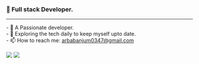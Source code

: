 
### 👋 Full stack Developer.
<hr>
- 🔭 A Passionate developer.
<br>
- 🌱 Exploring the tech daily to keep myself upto date.
<br>
- 📫 How to reach me: <a href="#">arbabanjum0347@gmail.com</a>

<br>
<br>
<img src="https://github-readme-streak-stats.herokuapp.com/?user=arbab529"/>

<img src="https://github-readme-stats.vercel.app/api/top-langs?username=arbab529&layout=compact"/>


                                                                                                 



                                                                                                
